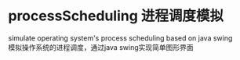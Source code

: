 # processScheduling 进程调度模拟
simulate operating system's process scheduling based on java swing  
模拟操作系统的进程调度，通过java swing实现简单图形界面
